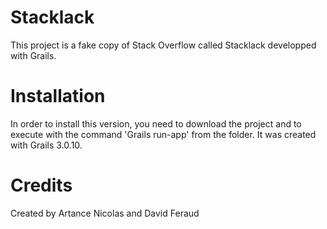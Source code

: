 # Stacklack

This project is a fake copy of Stack Overflow called Stacklack developped with Grails.

# Installation

In order to install this version, you need to download the project and to execute with the command 'Grails run-app' from the folder.
It was created with Grails 3.0.10.

# Credits

Created by Artance Nicolas and David Feraud
